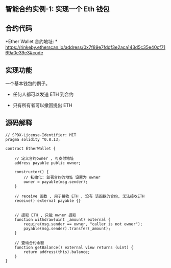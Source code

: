 ## 智能合约实例-1:   实现一个 Eth 钱包

## 合约代码

*Ether Wallet 合约地址:  *  https://rinkeby.etherscan.io/address/0x7f89e7fddf3e2aca143d5c35e40cf7169a0e39e3#code



## 实现功能

一个基本钱包的例子。

- 任何人都可以发送 ETH 到合约

- 只有所有者可以撤回提出 ETH 


## 源码解释 

```
// SPDX-License-Identifier: MIT
pragma solidity ^0.8.13;

contract EtherWallet {

    // 定义合约owner , 可支付地址
    address payable public owner;

    constructor() {
        // 初始化: 部署合约的地址 设置为 owner 
        owner = payable(msg.sender);
    }

    // receive 函数 , 用于接收 ETH , 没有 该函数的合约, 无法接收ETH 
    receive() external payable {}


    // 提取 ETH , 只能 owner 提取 
    function withdraw(uint _amount) external {
        require(msg.sender == owner, "caller is not owner");
        payable(msg.sender).transfer(_amount);
    }

    // 查询合约余额 
    function getBalance() external view returns (uint) {
        return address(this).balance;
    }
}

```
